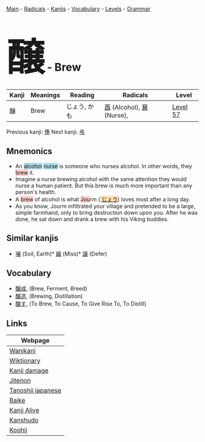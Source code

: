 <style> bigfont {font-size: 100px}</style>
[Main](../README.md) -
[Radicals](../radicals.md) -
[Kanjis](../kanjis.md) -
[Vocabulary](../vocabulary.md) -
[Levels](../levels.md) -
[Grammar](../grammar.md)
# <bigfont> 醸</bigfont> - Brew 

| Kanji | Meanings | Reading | Radicals | Level |
| --- | --- | --- | --- | --- |
| 醸 | Brew | じょう, かも | [酉](../radicals/酉.md) (Alcohol), [㐮](../radicals/㐮.md) (Nurse),  | [Level 57](../levels/wk_level57.md) |

Previous kanji: [俸](俸.md) Next kanji: [弔](弔.md) 

## Mnemonics
 * An <span style="background-color:#ADD8E6"> alcohol</span> <span style="background-color:#ADD8E6"> nurse</span> is someone who nurses alcohol. In other words, they <span style="background-color:#ffcccb"> brew</span> it.
* Imagine a nurse brewing alcohol with the same attention they would nurse a human patient. But this brew is much more important than any person's health.
* A <span style="background-color:#ffcccb"> brew</span> of alcohol is what <span style="background-color:#ffcccb"> Jou</span>rm (<span style="background-color:#fed8b1"> [じょう](https://jisho.org/search/じょう)</span>) loves most after a long day.
* As you know, Jourm infiltrated your village and pretended to be a large, simple farmhand, only to bring destruction down upon you. After he was done, he sat down and drank a brew with his Viking buddies.


## Similar kanjis
 * [壌](壌.md) (Soil, Earth)* [嬢](嬢.md) (Miss)* [譲](譲.md) (Defer)


## Vocabulary
 * [醸成](../vocabulary/醸.md), (Brew, Ferment, Breed)
* [醸造](../vocabulary/醸.md), (Brewing, Distillation)
* [醸す](../vocabulary/醸.md), (To Brew, To Cause, To Give Rise To, To Distill)



## Links 

| Webpage |
| --- |
| [Wanikani          ](https://www.wanikani.com/kanji/醸) |
| [Wiktionary        ](https://en.wiktionary.org/wiki/醸) |
| [Kanji damage      ](http://www.kanjidamage.com/kanji/search?utf8=✓&q=醸) |
| [Jitenon           ](https://jitenon.com/kanji/醸) |
| [Tanoshii japanese ](https://www.tanoshiijapanese.com/dictionary/kanji.cfm?k=醸) |
| [Baike             ](https://baike.baidu.com/item/醸) |
| [Kanji Alive       ](https://app.kanjialive.com/醸) |
| [Kanshudo          ](https://www.kanshudo.com/searchmn?q=醸) |
| [Koohii            ](https://kanji.koohii.com/study/kanji/醸) |
